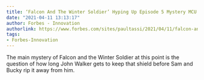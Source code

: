```yaml
---
title: ‘Falcon And The Winter Soldier’ Hyping Up Episode 5 Mystery MCU Cameo
date: "2021-04-11 13:13:17"
author: Forbes - Innovation
authorlink: https://www.forbes.com/sites/paultassi/2021/04/11/falcon-and-the-winter-soldier-hyping-up-episode-5-mystery-mcu-cameo/
tags:
- Forbes-Innovation
---
```

The main mystery of Falcon and the Winter Soldier at this point is the question of how long John Walker gets to keep that shield before Sam and Bucky rip it away from him.